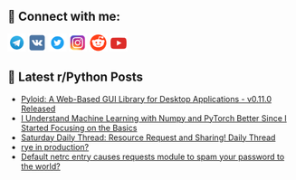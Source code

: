## 🔎 Connect with me:
[<img src="https://github.com/bullbesh/bullbesh/blob/main/images/Telegram.png" width="32" height="32" />](https://t.me/bullbesh)
[<img src="https://github.com/bullbesh/bullbesh/blob/main/images/VK.png" width="32" height="32" />](https://vk.com/bullbesh)
[<img src="https://github.com/bullbesh/bullbesh/blob/main/images/Twitter.png" width="32" height="32" />](https://twitter.com/bullbesh1)
[<img src="https://github.com/bullbesh/bullbesh/blob/main/images/Instagram.png" width="32" height="32" />](https://www.instagram.com/bullbesh)
[<img src="https://github.com/bullbesh/bullbesh/blob/main/images/Reddit.png" width="32" height="32" />](https://www.reddit.com/user/bullbesh)
[<img src="https://github.com/bullbesh/bullbesh/blob/main/images/YouTube.png" width="32" height="32" />](https://www.youtube.com/channel/UCtfjRs6uzgq5mfm8S06WTcg)

## 📕 Latest r/Python Posts
<!-- BLOG-POST-LIST:START -->
- [Pyloid: A Web-Based GUI Library for Desktop Applications - v0.11.0 Released](https://www.reddit.com/r/Python/comments/1g1w3ox/pyloid_a_webbased_gui_library_for_desktop/)
- [I Understand Machine Learning with Numpy and PyTorch Better Since I Started Focusing on the Basics](https://www.reddit.com/r/Python/comments/1g1uuyc/i_understand_machine_learning_with_numpy_and/)
- [Saturday Daily Thread: Resource Request and Sharing! Daily Thread](https://www.reddit.com/r/Python/comments/1g1npyb/saturday_daily_thread_resource_request_and/)
- [rye in production?](https://www.reddit.com/r/Python/comments/1g1mi1f/rye_in_production/)
- [Default netrc entry causes requests module to spam your password to the world?](https://www.reddit.com/r/Python/comments/1g1gdvw/default_netrc_entry_causes_requests_module_to/)
<!-- BLOG-POST-LIST:END -->
